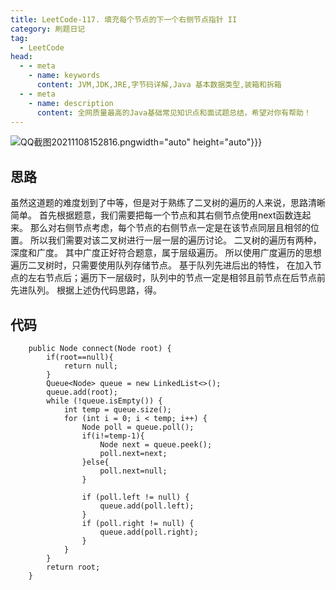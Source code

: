 ```yaml
---
title: LeetCode-117. 填充每个节点的下一个右侧节点指针 II
category: 刷题日记
tag:
  - LeetCode
head:
  - - meta
    - name: keywords
      content: JVM,JDK,JRE,字节码详解,Java 基本数据类型,装箱和拆箱
  - - meta
    - name: description
      content: 全网质量最高的Java基础常见知识点和面试题总结，希望对你有帮助！
---
```

![QQ截图20211108152816.png](https://www.leyuna.xyz/image/2021-11-08/QQ截图20211108152816.png)width="auto" height="auto"}}}
## 思路
虽然这道题的难度划到了中等，但是对于熟练了二叉树的遍历的人来说，思路清晰简单。
首先根据题意，我们需要把每一个节点和其右侧节点使用next函数连起来。
那么对右侧节点考虑，每个节点的右侧节点一定是在该节点同层且相邻的位置。
所以我们需要对该二叉树进行一层一层的遍历讨论。
二叉树的遍历有两种，深度和广度。
其中广度正好符合题意，属于层级遍历。
所以使用广度遍历的思想遍历二叉树时，只需要使用队列存储节点。
基于队列先进后出的特性， 在加入节点的左右节点后；遍历下一层级时，队列中的节点一定是相邻且前节点在后节点前先进队列。
根据上述伪代码思路，得。
## 代码
```
    public Node connect(Node root) {
        if(root==null){
            return null;
        }
        Queue<Node> queue = new LinkedList<>();
        queue.add(root);
        while (!queue.isEmpty()) {
            int temp = queue.size();
            for (int i = 0; i < temp; i++) {
                Node poll = queue.poll();
                if(i!=temp-1){
                    Node next = queue.peek();
                    poll.next=next;
                }else{
                    poll.next=null;
                }

                if (poll.left != null) {
                    queue.add(poll.left);
                }
                if (poll.right != null) {
                    queue.add(poll.right);
                }
            }
        }
        return root;
    }
```
